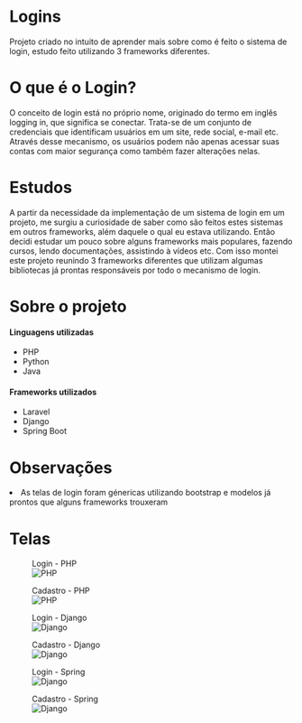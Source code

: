 # Logins
Projeto criado no intuito de aprender mais sobre como é feito o sistema de login, estudo feito utilizando 3 frameworks diferentes.

# O que é o Login? 
<p>
O conceito de login está no próprio nome, originado do termo em inglês logging in, que significa se conectar. Trata-se de um conjunto de credenciais que identificam usuários em um site, rede social, e-mail etc. Através desse mecanismo, os usuários podem não apenas acessar suas contas com maior segurança como também fazer alterações nelas.  
</p>
 
 # Estudos
 <p>
    A partir da necessidade da implementação de um sistema de login em um projeto, me surgiu a curiosidade de saber como são feitos estes sistemas em outros frameworks, além daquele o qual eu estava utilizando. Então decidi estudar um pouco sobre alguns frameworks mais populares, fazendo cursos, lendo documentações, assistindo à vídeos etc. Com isso montei este projeto reunindo 3 frameworks diferentes que utilizam algumas bibliotecas já prontas responsáveis por todo o mecanismo de login. 
 </p>
 
 # Sobre o projeto
 
 <h4> Linguagens utilizadas </h4>
 <ul>
   <li> PHP </li>
   <li> Python </li>
   <li> Java </li>
 </ul>
 
  <h4> Frameworks utilizados</h4>
 <ul>
 <li> Laravel </li>
 <li> Django </li>
 <li> Spring Boot</li>
 </ul>
 
 # Observações 
 <li> As telas de login foram génericas utilizando bootstrap e modelos já prontos que alguns frameworks trouxeram
 
# Telas
 
 <figure>
   <figcaption>Login - PHP<figcaption>
   <img src="https://i.imgur.com/p6WHkAb.png" title="PHP" />
 </figure>
  
 <figure>
   <figcaption>Cadastro - PHP<figcaption>
   <img src="https://i.imgur.com/Mls3ihn.png" title="PHP" />
 </figure>
    
 <figure>
   <figcaption>Login - Django<figcaption>
   <img src="https://i.imgur.com/Ft4nsOZ.png" title="Django" />
 </figure>

 <figure>
   <figcaption>Cadastro - Django <figcaption>
   <img src="https://i.imgur.com/MImGPhN.png" title="Django" />
 </figure>
    
 <figure>
   <figcaption>Login - Spring<figcaption>
   <img src="https://i.imgur.com/0FvRHmm.png" title="Django" />
 </figure>

 <figure>
   <figcaption>Cadastro - Spring <figcaption>
   <img src="https://i.imgur.com/blGaY0f.png" title="Django" />
 </figure>
    
    
    
    
